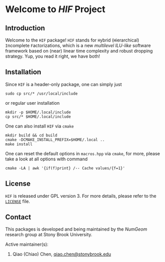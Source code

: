 # Welcome to *HIF* Project #

## Introduction ##

Welcome to the `HIF` package! `HIF` stands for `H`ybrid (`H`ierarchical) `I`ncomplete `F`actorizations, which is a new *multilevel ILU-like* software framework based on (near) linear time complexity and robust dropping strategy. Yup, you read it right, we have both!

## Installation ##

Since `HIF` is a header-only package, one can simply just

```console
sudo cp src/* /usr/local/include
```

or regular user installation

```console
mkdir -p $HOME/.local/include
cp src/* $HOME/.local/include
```

One can also install `HIF` via `cmake`

```console
mkdir build && cd build
cmake -DCMAKE_INSTALL_PREFIX=$HOME/.local ..
make install
```

One can reset the default options in `macros.hpp` via `cmake`, for more, please take a look at all options with command

```console
cmake -LA | awk '{if(f)print} /-- Cache values/{f=1}'
```

## License ##

`HIF` is released under GPL version 3. For more details, please refer to the [`LICENSE`](./LICENSE) file.

## Contact ##

This packages is developed and being maintained by the *NumGeom* research group at Stony Brook University.

Active maintainer(s):

1. Qiao (Chiao) Chen, qiao.chen@stonybrook.edu
